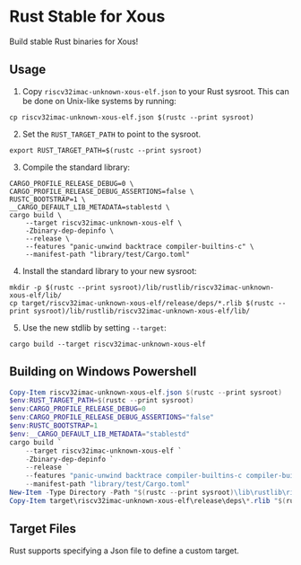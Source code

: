 # Rust Stable for Xous

Build stable Rust binaries for Xous!

## Usage

1. Copy `riscv32imac-unknown-xous-elf.json` to your Rust sysroot. This can be done on Unix-like systems by running:

```
cp riscv32imac-unknown-xous-elf.json $(rustc --print sysroot)
```

2. Set the `RUST_TARGET_PATH` to point to the sysroot.

```
export RUST_TARGET_PATH=$(rustc --print sysroot)
```

3. Compile the standard library:

```
CARGO_PROFILE_RELEASE_DEBUG=0 \
CARGO_PROFILE_RELEASE_DEBUG_ASSERTIONS=false \
RUSTC_BOOTSTRAP=1 \
__CARGO_DEFAULT_LIB_METADATA=stablestd \
cargo build \
    --target riscv32imac-unknown-xous-elf \
    -Zbinary-dep-depinfo \
    --release \
    --features "panic-unwind backtrace compiler-builtins-c" \
    --manifest-path "library/test/Cargo.toml"
```

4. Install the standard library to your new sysroot:

```
mkdir -p $(rustc --print sysroot)/lib/rustlib/riscv32imac-unknown-xous-elf/lib/
cp target/riscv32imac-unknown-xous-elf/release/deps/*.rlib $(rustc --print sysroot)/lib/rustlib/riscv32imac-unknown-xous-elf/lib/
```

5. Use the new stdlib by setting `--target`:

```
cargo build --target riscv32imac-unknown-xous-elf
```

## Building on Windows Powershell

```powershell
Copy-Item riscv32imac-unknown-xous-elf.json $(rustc --print sysroot)
$env:RUST_TARGET_PATH=$(rustc --print sysroot)
$env:CARGO_PROFILE_RELEASE_DEBUG=0
$env:CARGO_PROFILE_RELEASE_DEBUG_ASSERTIONS="false"
$env:RUSTC_BOOTSTRAP=1
$env:__CARGO_DEFAULT_LIB_METADATA="stablestd"
cargo build `
    --target riscv32imac-unknown-xous-elf `
    -Zbinary-dep-depinfo `
    --release `
    --features "panic-unwind backtrace compiler-builtins-c compiler-builtins-mem" `
    --manifest-path "library/test/Cargo.toml"
New-Item -Type Directory -Path "$(rustc --print sysroot)\lib\rustlib\riscv32imac-unknown-xous-elf\lib"
Copy-Item target\riscv32imac-unknown-xous-elf\release\deps\*.rlib "$(rustc --print sysroot)\lib\rustlib\riscv32imac-unknown-xous-elf\lib"
```

## Target Files

Rust supports specifying a Json file to define a custom target. 
